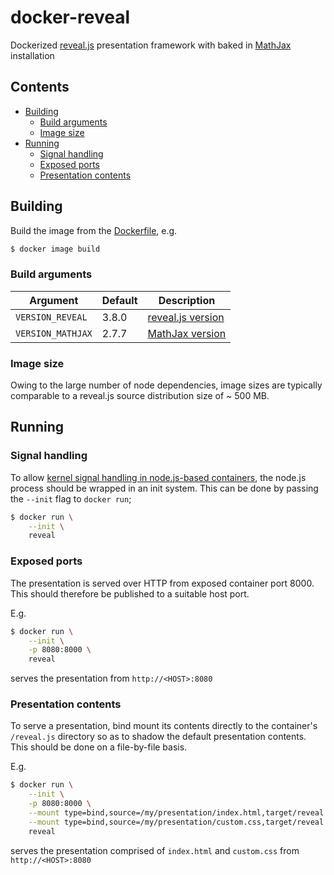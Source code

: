 # docker-reveal

Dockerized [reveal.js](https://github.com/hakimel/reveal.js/) presentation framework with baked in [MathJax](https://github.com/mathjax/MathJax) installation

## Contents

* [Building](#building)
    * [Build arguments](#build-arguments)
    * [Image size](#image-size)
* [Running](#running)
    * [Signal handling](#signal-handling)
    * [Exposed ports](#exposed-ports)
    * [Presentation contents](#presentation-contents)


## Building

Build the image from the [Dockerfile](./Dockerfile), e.g.

```sh
$ docker image build
```

### Build arguments

Argument           | Default | Description
-------------------|---------|-------------------------------------------------------------------
`VERSION_REVEAL`   | 3.8.0   | [reveal.js version](https://github.com/hakimel/reveal.js/releases)
`VERSION_MATHJAX`  | 2.7.7   | [MathJax version](https://github.com/mathjax/MathJax-src/releases)

### Image size

Owing to the large number of node dependencies, image sizes are typically comparable to a reveal.js source distribution size of ~ 500 MB.

## Running

### Signal handling

To allow [kernel signal handling in node.js-based containers](https://github.com/nodejs/docker-node/blob/master/docs/BestPractices.md#handling-kernel-signals), the node.js process should be wrapped in an init system. This can be done by passing the `--init` flag to `docker run`;

```sh
$ docker run \
    --init \
    reveal
```

### Exposed ports

The presentation is served over HTTP from exposed container port 8000. This should therefore be published to a suitable host port.

E.g.

```sh
$ docker run \
    --init \
    -p 8080:8000 \
    reveal
```

serves the presentation from `http://<HOST>:8080`

### Presentation contents

To serve a presentation, bind mount its contents directly to the container's `/reveal.js` directory so as to shadow the default presentation contents. This should be done on a file-by-file basis.

E.g.

```sh
$ docker run \
    --init \
    -p 8080:8000 \
    --mount type=bind,source=/my/presentation/index.html,target/reveal.js/index.html \
    --mount type=bind,source=/my/presentation/custom.css,target/reveal.js/custom.css \
    reveal
```

serves the presentation comprised of `index.html` and `custom.css` from `http://<HOST>:8080`

